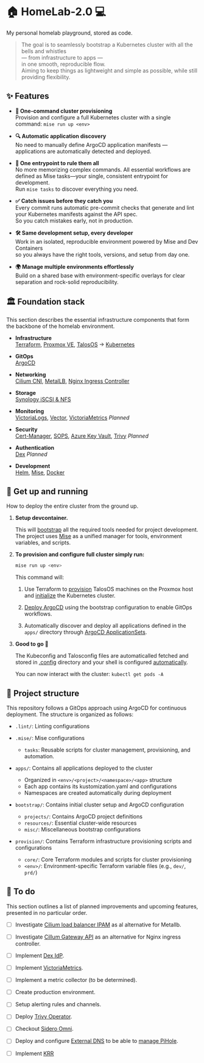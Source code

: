# 🏠 HomeLab-2.0 💻

My personal homelab playground, stored as code.

> The goal is to seamlessly bootstrap a Kubernetes cluster with all the bells and whistles  
> — from infrastructure to apps —  
> in one smooth, reproducible flow.  
> Aiming to keep things as lightweight and simple as possible, while still providing flexibility.

## ✨ Features

- **🚀 One-command cluster provisioning**  
  Provision and configure a full Kubernetes cluster with a single command: `mise run up <env>`  

- **🔍 Automatic application discovery**  
  No need to manually define ArgoCD application manifests — applications are automatically detected and deployed.

- **🧰 One entrypoint to rule them all**  
  No more memorizing complex commands. All essential workflows are defined as Mise tasks—your single, consistent entrypoint for development.  
  Run `mise tasks` to discover everything you need.

- **✅ Catch issues before they catch you**  
  Every commit runs automatic pre-commit checks that generate and lint your Kubernetes manifests against the API spec.  
  So you catch mistakes early, not in production.

- **🛠️ Same development setup, every developer**  
  Work in an isolated, reproducible environment powered by Mise and Dev Containers  
  so you always have the right tools, versions, and setup from day one.

- **🌍 Manage multiple environments effortlessly**  
  Build on a shared base with environment-specific overlays for clear separation and rock-solid reproducibility.

## 🏛️ Foundation stack

This section describes the essential infrastructure components that form the backbone of the homelab environment.

- **Infrastructure**  
  [Terraform](https://developer.hashicorp.com/terraform),
  [Proxmox VE](https://www.proxmox.com/en/proxmox-ve),
  [TalosOS](https://www.talos.dev/) -> [Kubernetes](https://kubernetes.io/)

- **GitOps**  
  [ArgoCD](https://argo-cd.readthedocs.io/)

- **Networking**  
  [Cilium CNI](https://cilium.io/),
  [MetalLB](https://metallb.universe.tf/),
  [Nginx Ingress Controller](https://kubernetes.github.io/ingress-nginx/)

- **Storage**  
  [Synology iSCSI & NFS](https://github.com/zebernst/synology-csi-talos)

- **Monitoring**  
  [VictoriaLogs](https://docs.victoriametrics.com/victorialogs/),
  [Vector](https://vector.dev/),
  [VictoriaMetrics](https://victoriametrics.com/) *Planned*

- **Security**  
  [Cert-Manager](https://cert-manager.io/),
  [SOPS](https://github.com/getsops/sops),
  [Azure Key Vault](https://azure.microsoft.com/nl-nl/products/key-vault),
  [Trivy](https://github.com/aquasecurity/trivy-operator) *Planned*

- **Authentication**  
  [Dex](https://dexidp.io/) *Planned*

- **Development**  
  [Helm](https://helm.sh/),
  [Mise](https://mise.jdx.dev/),
  [Docker](https://www.docker.com/)

## 🚀 Get up and running

How to deploy the entire cluster from the ground up.

1. **Setup devcontainer.**

    This will [bootstrap](.devcontainer/Dockerfile) all the required tools needed for project development.
    The project uses [Mise](https://mise.jdx.dev/) as a unified manager for tools, environment variables, and scripts.

2. **To provision and configure full cluster simply run:**

    ```bash
    mise run up <env>
    ```

    This command will:

    1. Use Terraform to [provision](./provision/core/virtual_machines.tf) TalosOS machines on the Proxmox host
    and [initialize](./provision/core/cluster.tf) the Kubernetes cluster.

    1. [Deploy ArgoCD](.mise/tasks/bootstrap.sh) using the bootstrap configuration to enable GitOps workflows.

    1. Automatically discover and deploy all applications defined in the `apps/` directory through [ArgoCD ApplicationSets](./bootstrap/bootstrap.yaml).

3. **Good to go 🎉**

    The Kubeconfig and Talosconfig files are automaticalled fetched and stored in [.config](.config) directory and your shell is configured [automatically](mise.toml).

    You can now interact with the cluster: `kubectl get pods -A`

## 📂 Project structure

This repository follows a GitOps approach using ArgoCD for continuous deployment.
The structure is organized as follows:

* `.lint/`: Linting configurations

* `.mise/`: Mise configurations
  * `tasks`: Reusable scripts for cluster management, provisioning, and automation.

* `apps/`: Contains all applications deployed to the cluster
  * Organized in `<env>/<project>/<namespace>/<app>` structure
  * Each app contains its kustomization.yaml and configurations
  * Namespaces are created automatically during deployment

* `bootstrap/`: Contains initial cluster setup and ArgoCD configuration
  * `projects/`: Contains ArgoCD project definitions
  * `resources/`: Essential cluster-wide resources
  * `misc/`: Miscellaneous bootstrap configurations

* `provision/`: Contains Terraform infrastructure provisioning scripts and configurations
  * `core/`: Core Terraform modules and scripts for cluster provisioning
  * `<env>/`: Environment-specific Terraform variable files (e.g., `dev/`, `prd/`)


## 📝 To do

This section outlines a list of planned improvements and upcoming features, presented in no particular order.

- [ ] Investigate [Cilium load balancer IPAM](https://docs.cilium.io/en/stable/network/lb-ipam/) as al alternative for Metallb.

- [ ] Investigate [Cillum Gateway API](https://cilium.io/use-cases/gateway-api/) as an alternative for Nginx ingress controller.

- [ ] Implement [Dex IdP](https://dexidp.io/).

- [ ] Implement [VictoriaMetrics](https://victoriametrics.com/).

- [ ] Implement a metric collector (to be determined).

- [ ] Create production environment.

- [ ] Setup alerting rules and channels.

- [ ] Deploy [Trivy Operator](https://github.com/aquasecurity/trivy-operator).

- [ ] Checkout [Sidero Omni](https://github.com/siderolabs/omni).

- [ ] Deploy and configure [External DNS](https://kubernetes-sigs.github.io/external-dns/latest/) to be able to [manage PiHole](https://kubernetes-sigs.github.io/external-dns/v0.13.3/tutorials/pihole/#service-example).

- [ ] Implement [KRR](https://github.com/robusta-dev/krr)
